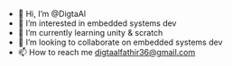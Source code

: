 - 👋 Hi, I’m @DigtaAl
- 👀 I’m interested in embedded systems dev
- 🌱 I’m currently learning unity & scratch
- 💞️ I’m looking to collaborate on embedded systems dev
- 📫 How to reach me digtaalfathir36@gmail.com
